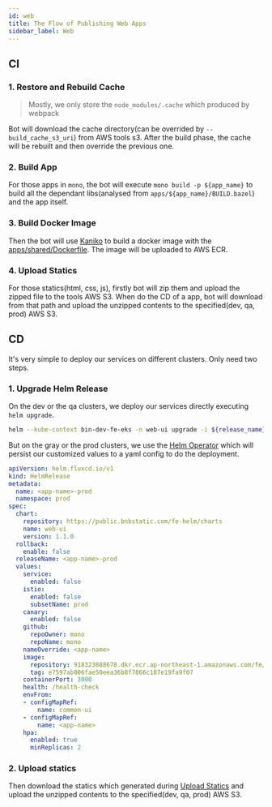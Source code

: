 ```yaml
---
id: web
title: The Flow of Publishing Web Apps
sidebar_label: Web
---
```


## CI

### 1. Restore and Rebuild Cache

> Mostly, we only store the `node_modules/.cache` which produced by webpack

Bot will download the cache directory(can be overrided by `--build_cache_s3_uri`) from AWS tools s3. After the build phase, the cache will be rebuilt and then override the previous one.

### 2. Build App

For those apps in `mono`, the bot will execute `mono build -p ${app_name}` to build all the dependant libs(analysed from `apps/${app_name}/BUILD.bazel`) and the app itself. 

### 3. Build Docker Image

Then the bot will use [Kaniko](https://github.com/GoogleContainerTools/kaniko) to build a docker image with the [apps/shared/Dockerfile](https://git.toolsfdg.net/mono/mono/blob/master/apps/shared/Dockerfile). The image will be uploaded to AWS ECR.

### 4. Upload Statics

For those statics(html, css, js), firstly bot will zip them and upload the zipped file to the tools AWS S3. When do the CD of a app, bot will download from that path and upload the unzipped contents to the specified(dev, qa, prod) AWS S3.

## CD

It's very simple to deploy our services on different clusters. Only need two steps.

### 1. Upgrade Helm Release

On the dev or the qa clusters, we deploy our services directly executing `helm upgrade`.

```bash
helm --kube-context bin-dev-fe-eks -n web-ui upgrade -i ${release_name} binance/web-ui -f ./values.yaml
```

But on the gray or the prod clusters, we use the [Helm Operator](https://docs.fluxcd.io/projects/helm-operator/en/stable/) which will persist our customized values to a yaml config to do the deployment.

```yaml
apiVersion: helm.fluxcd.io/v1
kind: HelmRelease
metadata:
  name: <app-name>-prod
  namespace: prod
spec:
  chart:
    repository: https://public.bnbstatic.com/fe-helm/charts
    name: web-ui
    version: 1.1.0
  rollback:
    enable: false
  releaseName: <app-name>-prod
  values:
    service:
      enabled: false
    istio:
      enabled: false
      subsetName: prod
    canary:
      enabled: false
    github:
      repoOwner: mono
      repoName: mono
    nameOverride: <app-name>
    image:
      repository: 918323888678.dkr.ecr.ap-northeast-1.amazonaws.com/fe/<app-name>
      tag: e7597ab006fae50eea36b8f7866c187e19fa9f07
    containerPort: 3000
    health: /health-check
    envFrom:
    - configMapRef:
        name: common-ui
    - configMapRef:
        name: <app-name>
    hpa:
      enabled: true
      minReplicas: 2
```

### 2. Upload statics

Then download the statics which generated during [Upload Statics](#4-upload-statics) and upload the unzipped contents to the specified(dev, qa, prod) AWS S3.
